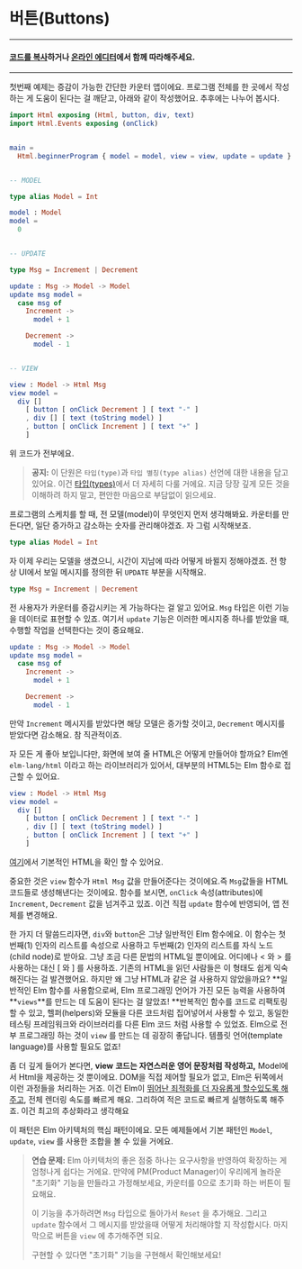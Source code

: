 # 버튼\(Buttons\)

---

#### [코드를 복사](https://github.com/evancz/elm-architecture-tutorial/)하거나 [온라인 에디터](http://elm-lang.org/examples/buttons)에서 함께 따라해주세요.

---

첫번째 예제는 증감이 가능한 간단한 카운터 앱이에요. 프로그램 전체를 한 곳에서 작성하는 게 도움이 된다는 걸 깨닫고, 아래와 같이 작성했어요. 추후에는 나누어 봅시다.

```elm
import Html exposing (Html, button, div, text)
import Html.Events exposing (onClick)


main =
  Html.beginnerProgram { model = model, view = view, update = update }


-- MODEL

type alias Model = Int

model : Model
model =
  0


-- UPDATE

type Msg = Increment | Decrement

update : Msg -> Model -> Model
update msg model =
  case msg of
    Increment ->
      model + 1

    Decrement ->
      model - 1


-- VIEW

view : Model -> Html Msg
view model =
  div []
    [ button [ onClick Decrement ] [ text "-" ]
    , div [] [ text (toString model) ]
    , button [ onClick Increment ] [ text "+" ]
    ]
```

위 코드가 전부에요.

> **공지:** 이 단원은 `타입(type)`과 `타입 별칭(type alias)` 선언에 대한 내용을 담고 있어요. 이건 [타입\(types\)](http://guide.elm-lang.org/types/index.html)에서 더 자세히 다룰 거에요. 지금 당장 깊게 모든 것을 이해하려 하지 말고, 편안한 마음으로 부담없이 읽으세요.

프로그램의 스케치를 할 때, 전 모델\(model\)이 무엇인지 먼저 생각해봐요. 카운터를 만든다면, 일단 증가하고 감소하는 숫자를 관리해야겠죠. 자 그럼 시작해보죠.

```elm
type alias Model = Int
```

자 이제 우리는 모델을 생겼으니, 시간이 지남에 따라 어떻게 바뀔지 정해야겠죠. 전 항상 UI에서 보일 메시지를 정의한 뒤 `UPDATE` 부분을 시작해요.

```elm
type Msg = Increment | Decrement
```

전 사용자가 카운터를 증감시키는 게 가능하다는 걸 알고 있어요. `Msg` 타입은 이런 기능을 데이터로 표현할 수 있죠. 여기서 `update` 기능은 이러한 메시지중 하나를 받았을 때, 수행할 작업을 선택한다는 것이 중요해요.

```elm
update : Msg -> Model -> Model
update msg model =
  case msg of
    Increment ->
      model + 1

    Decrement ->
      model - 1
```

만약 `Increment` 메시지를 받았다면 해당 모델은 증가할 것이고, `Decrement` 메시지를 받았다면 감소해요. 참 직관적이죠.

자 모든 게 좋아 보입니다만, 화면에 보여 줄 HTML은 어떻게 만들어야 할까요? Elm엔 `elm-lang/html` 이라고 하는 라이브러리가 있어서, 대부분의 HTML5는 Elm 함수로 접근할 수 있어요.

```elm
view : Model -> Html Msg
view model =
  div []
    [ button [ onClick Decrement ] [ text "-" ]
    , div [] [ text (toString model) ]
    , button [ onClick Increment ] [ text "+" ] 
    ]
```

[여기](http://elm-lang.org/examples)에서 기본적인 HTML을 확인 할 수 있어요.

중요한 것은 `view` 함수가 `Html Msg` 값을 만들어준다는 것이에요.즉 `Msg`값들을 HTML 코드들로 생성해낸다는 것이에요. 함수를 보시면, `onClick` 속성\(attributes\)에 `Increment`, `Decrement` 값을 넘겨주고 있죠. 이건 직접 `update` 함수에 반영되어, 앱 전체를 변경해요.

한 가지 더 말씀드리자면, `div`와 `button`은 그냥 일반적인 Elm 함수에요. 이 함수는 첫번째\(1\) 인자의 리스트를  속성으로 사용하고 두번째\(2\) 인자의 리스트를 자식 노드\(child node\)로 받아요. 그냥 조금 다른 문법의 HTML일 뿐이에요. 어디에나 &lt; 와 &gt; 를 사용하는 대신 \[ 와 \] 를 사용하죠. 기존의 HTML을 읽던 사람들은 이 형태도 쉽게 익숙해진다는 걸 발견했어요. 하지만 왜 그냥 HTML과 같은 걸 사용하지 않았을까요? **일반적인 Elm 함수를 사용함으로써, Elm 프로그래밍 언어가 가진 모든 능력을 사용하여 **`views`**를 만드는 데 도움이 된다는 걸 알았죠! **반복적인 함수를 코드로 리팩토링할 수 있고, 헬퍼\(helpers\)와 모듈을 다른 코드처럼 집어넣어서 사용할 수 있고, 동일한 테스팅 프레임워크와 라이브러리를 다른 Elm 코드 처럼 사용할 수 있었죠. Elm으로 전부 프로그래밍 하는 것이 `view` 를 만드는 데 굉장히 좋답니다. 템플릿 언어\(template language\)를 사용할 필요도 없죠!

좀 더 깊게 들어가 본다면, **view** **코드는 자연스러운 영어 문장처럼 작성하고,** Model에서 Html을 제공하는 것 뿐이에요. DOM을 직접 제어할 필요가 없고,  Elm은 뒤쪽에서 이런 과정들을 처리하는 거죠. 이건 Elm이 [뛰어난 죄적화를 더 자유롭게 할수있도록 해주고](http://elm-lang.org/blog/blazing-fast-html), 전체 렌더링 속도를 빠르게 해요. 그리하여 적은 코드로 빠르게 실행하도록 해주죠. 이건 최고의 추상화라고 생각해요

이 패턴은 Elm 아키텍처의 핵심 패턴이에요. 모든 예제들에서 기본 패턴인 `Model`, `update`, `view` 를 사용한 조합을 볼 수 있을 거에요.

> **연습 문제:** Elm 아키텍처의 좋은 점중 하나는 요구사항을 반영하여 확장하는 게 엄청나게 쉽다는 거에요. 만약에 PM\(Product Manager\)이 우리에게 놀라운 "초기화" 기능을 만들라고 가정해보세요, 카운터를 0으로 초기화 하는 버튼이 필요해요.
>
> 이 기능을 추가하려면 `Msg` 타입으로 돌아가서 `Reset` 을 추가해요. 그리고 `update` 함수에서 그 메시지를 받았을때 어떻게 처리해야할 지 작성합시다. 마지막으로 버튼을 `view` 에 추가해주면 되요.
>
> 구현할 수 있다면 "초기화" 기능을 구현해서 확인해보세요!



